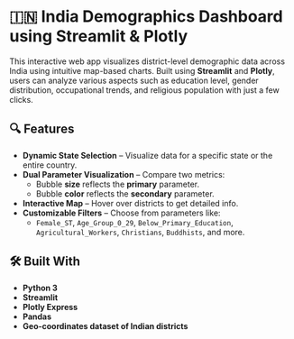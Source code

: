 # 🇮🇳 India Demographics Dashboard using Streamlit & Plotly

This interactive web app visualizes district-level demographic data across India using intuitive map-based charts. Built using **Streamlit** and **Plotly**, users can analyze various aspects such as education level, gender distribution, occupational trends, and religious population with just a few clicks.

## 🔍 Features

- **Dynamic State Selection** – Visualize data for a specific state or the entire country.
- **Dual Parameter Visualization** – Compare two metrics:
  - Bubble **size** reflects the **primary** parameter.
  - Bubble **color** reflects the **secondary** parameter.
- **Interactive Map** – Hover over districts to get detailed info.
- **Customizable Filters** – Choose from parameters like:
  - `Female_ST`, `Age_Group_0_29`, `Below_Primary_Education`, `Agricultural_Workers`, `Christians`, `Buddhists`, and more.

## 🛠️ Built With

- **Python 3**
- **Streamlit**
- **Plotly Express**
- **Pandas**
- **Geo-coordinates dataset of Indian districts**

